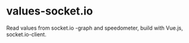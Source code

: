 # values-socket.io
Read values from socket.io -graph and speedometer, build with Vue.js, socket.io-client.

